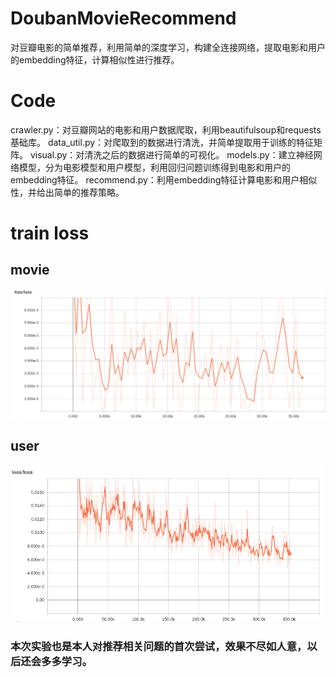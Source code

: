 # DoubanMovieRecommend
对豆瓣电影的简单推荐，利用简单的深度学习，构建全连接网络，提取电影和用户的embedding特征，计算相似性进行推荐。
# Code
crawler.py：对豆瓣网站的电影和用户数据爬取，利用beautifulsoup和requests基础库。
data_util.py：对爬取到的数据进行清洗，并简单提取用于训练的特征矩阵。
visual.py：对清洗之后的数据进行简单的可视化。
models.py：建立神经网络模型，分为电影模型和用户模型，利用回归问题训练得到电影和用户的embedding特征。
recommend.py：利用embedding特征计算电影和用户相似性，并给出简单的推荐策略。
# train loss
## movie
![image](https://github.com/czzyyy/DoubanMovieRecommend/blob/master/douban/images/train_movie.png)
## user
![image](https://github.com/czzyyy/DoubanMovieRecommend/blob/master/douban/images/train_user.png)
### 本次实验也是本人对推荐相关问题的首次尝试，效果不尽如人意，以后还会多多学习。
